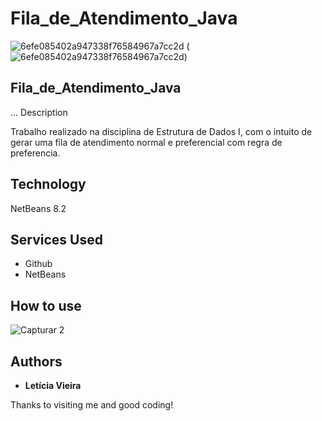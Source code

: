 # Fila_de_Atendimento_Java

![6efe085402a947338f76584967a7cc2d](https://user-images.githubusercontent.com/91754673/166581374-42993314-f8ff-4d6b-bf36-00a9759ae240.png)
(![6efe085402a947338f76584967a7cc2d](https://user-images.githubusercontent.com/91754673/166581374-42993314-f8ff-4d6b-bf36-00a9759ae240.png))
 
##  Fila_de_Atendimento_Java
 
... Description

Trabalho realizado na disciplina de Estrutura de Dados I, com o intuito de gerar uma fila de atendimento normal e preferencial com regra de preferencia.
 
 
## Technology 
 
NetBeans 8.2
 

## Services Used
 
* Github
* NetBeans

## How to use
 
![Capturar 2](https://user-images.githubusercontent.com/91754673/166584186-d7edfdc2-4723-4dfe-ba62-49268057f8e7.JPG)

 
## Authors
 
* **Letícia Vieira**
 
 
Thanks to visiting me and good coding!
